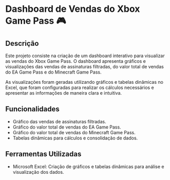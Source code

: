 # Dashboard de Vendas do Xbox Game Pass 🎮

## Descrição
Este projeto consiste na criação de um dashboard interativo para visualizar as vendas do Xbox Game Pass. O dashboard apresenta gráficos e visualizações das vendas de assinaturas filtradas, do valor total de vendas do EA Game Pass e do Minecraft Game Pass.

As visualizações foram geradas utilizando gráficos e tabelas dinâmicas no Excel, que foram configuradas para realizar os cálculos necessários e apresentar as informações de maneira clara e intuitiva.

## Funcionalidades
- Gráfico das vendas de assinaturas filtradas.
- Gráfico do valor total de vendas do EA Game Pass.
- Gráfico do valor total de vendas do Minecraft Game Pass.
- Tabelas dinâmicas para cálculos e consolidação de dados.

## Ferramentas Utilizadas
- Microsoft Excel: Criação de gráficos e tabelas dinâmicas para análise e visualização dos dados.

